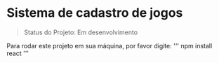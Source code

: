 # Sistema de cadastro de jogos

>Status do Projeto: Em desenvolvimento

Para rodar este projeto em sua máquina, por favor digite:
'''
npm install react
'''
